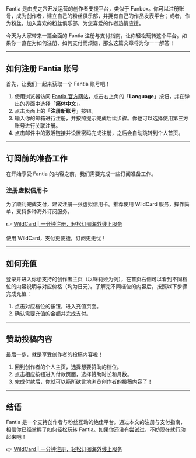 Fantia 是由虎之穴开发运营的创作者支援平台，类似于 Fanbox。你可以注册账号，成为创作者，建立自己的粉丝俱乐部，并拥有自己的作品发表平台；或者，作为粉丝，加入喜欢的粉丝俱乐部，为您喜爱的作者热情应援。

今天为大家带来一篇全面的 Fantia 注册与支付指南，让你轻松玩转这个平台。如果你一直在为如何注册、如何支付而烦恼，那么这篇文章将为你一一解答！

---

## 如何注册 Fantia 账号

首先，让我们一起来获取一个 Fantia 账号吧！

1. 使用浏览器访问 [Fantia 官方网站](https://fantia.jp/)，点击右上角的「**Language**」按钮，并在弹出的界面中选择「**简体中文**」。
2. 点击页面上的「**注册新账号**」按钮。
3. 输入你的邮箱进行注册，并按照提示完成后续步骤。你也可以选择使用第三方账号进行关联注册。
4. 点击邮件中的激活链接并设置密码完成注册，之后会自动跳转到个人首页。

---

## 订阅前的准备工作

在开始享受 Fantia 的内容之前，我们需要完成一些订阅准备工作。

### 注册虚拟信用卡

为了顺利完成支付，建议注册一张虚拟信用卡。推荐使用 WildCard 服务，操作简单，支持多种海外订阅服务。

👉 [WildCard | 一分钟注册，轻松订阅海外线上服务](https://bit.ly/bewildcard)

使用 WildCard，支付更便捷，订阅更无忧！

---

## 如何充值

登录并进入你想支持的创作者主页（以咪莉娅为例），在首页右侧可以看到不同档位的内容说明与对应价格（均为日元）。了解完不同档位的内容后，按照以下步骤完成充值：

1. 点击对应档位的按钮，进入充值页面。
2. 确认需要充值的金额并完成支付。

---

## 赞助投稿内容

最后一步，就是享受创作者的投稿内容啦！

1. 回到创作者的个人主页，选择想要赞助的档位。
2. 点击相应按钮进入付款页面，选择赞助时长和月数。
3. 完成付款后，你就可以畅所欲言地浏览创作者的投稿内容了！

---

## 结语

Fantia 是一个支持创作者与粉丝互动的绝佳平台。通过本文的注册与支付指南，相信你已经掌握了如何轻松玩转 Fantia。如果你还没有尝试过，不妨现在就行动起来吧！

👉 [WildCard | 一分钟注册，轻松订阅海外线上服务](https://bit.ly/bewildcard)